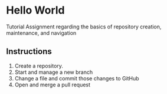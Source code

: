 # Hello World
Tutorial Assignment regarding the basics of repository creation, maintenance, and navigation

## Instructions
  1. Create a repository.
  2. Start and manage a new branch
  3. Change a file and commit those changes to GitHub
  4. Open and merge a pull request
